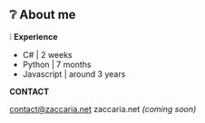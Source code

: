 
 ## :grey_question: About me

:grey_exclamation: **Experience**
- C# | 2 weeks
- Python | 7 months
- Javascript | around 3 years


**CONTACT**

contact@zaccaria.net
 zaccaria.net _(coming soon)_

